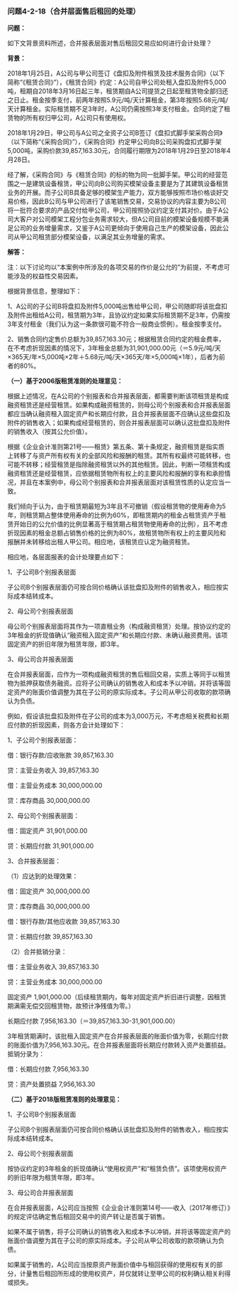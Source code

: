 ### 问题4-2-18（合并层面售后租回的处理）

**问题：**

如下文背景资料所述，合并报表层面对售后租回交易应如何进行会计处理？

**背景：**

2018年1月25日，A公司与甲公司签订《盘扣及附件租赁及技术服务合同》（以下简称“《租赁合同》”），《租赁合同》约定：A公司自甲公司处租入盘扣及附件5,000吨，租期自2018年3月16日起三年，租赁期自A公司提货之日起至租赁物全部归还之日止。租金按季支付，前两年按照5.9元/吨/天计算租金，第3年按照5.68元/吨/天计算租金。实际租赁期不足3年时，A公司仍需按照3年支付租金。合同约定了租赁物的所有权归甲公司，A公司只有使用权。

2018年1月29日，甲公司与A公司之全资子公司B签订《盘扣式脚手架采购合同》（以下简称“《采购合同》”），《采购合同》约定甲公司向B公司采购盘扣式脚手架5,000吨，采购价款39,857,163.30元，合同履行期限为2018年1月29日至2018年4月28日。

经了解，《采购合同》与《租赁合同》的标的物为同一批脚手架。甲公司的经营范围之一是建筑设备租赁，甲公司向B公司购买模架设备主要是为了其建筑设备租赁业务的开展。而子公司B具备足够的模架生产能力，双方能够按照市场价格谈好交易价格，因此B公司与甲公司进行了该笔销售交易，交易协议的内容主要为B公司将一批符合要求的产品交付给甲公司，甲公司按照协议约定支付其对价。由于A公司大客户对公司模架工程分包业务需求较大，但A公司目前的模架设备规模不能满足公司的业务增量需求，又鉴于A公司更倾向于使用自己生产的模架设备，因此公司从甲公司租赁部分模架设备，以满足其业务增量的需求。

**解答：**

注：以下讨论均以“本案例中所涉及的各项交易的作价是公允的”为前提，不考虑可能涉及的权益性交易因素。

根据背景信息，整理如下：

1、A公司的子公司B将盘扣及附件5,000吨出售给甲公司，甲公司随即将该批盘扣及附件出租给A公司，租赁期为3年，且协议约定如果实际租赁期不足3年，仍需按3年支付租金（我们认为这一条款很可能不符合一般商业惯例）。租金按季支付。

2、销售合同约定售价总额为39,857,163.30元；根据租赁合同约定的租金费率，在不考虑折现因素的情况下，3年租金总额为31,901,000.00元（＝5.9元/吨/天×365天/年×5,000吨×2年＋5.68元/吨/天×365天/年×5,000吨×1年），后者为前者的80%。

**（一）基于2006版租赁准则的处理意见：**

根据上述情况，在A公司的个别报表和合并报表层面，都需要判断该项租赁是构成融资租赁还是经营租赁。如果构成融资租赁的，则母公司个别报表和合并报表层面都应当确认融资租入固定资产和长期应付款，且合并报表层面不应确认这些盘扣及附件的销售收入；如果构成经营租赁的，则合并报表层面可以确认这批盘扣及附件的销售收入（按其公允价值）。

根据《企业会计准则第21号——租赁》第五条、第十条规定，融资租赁是指实质上转移了与资产所有权有关的全部风险和报酬的租赁。其所有权最终可能转移，也可能不转移；经营租赁是指除融资租赁以外的其他租赁。因此，判断一项租赁构成融资租赁还是经营租赁，应依据租赁物所有权上的主要风险和报酬的享有和承担情况，并且在本案例中，母公司个别报表和合并报表层面对该租赁性质的认定应当一致。

我们倾向于认为，由于租赁期最短为3年且不可撤销（假设租赁物的使用寿命为5年，则租赁期占整体使用寿命的比例为60%，即租赁期内的租金占租赁资产于租赁开始日的公允价值的比例显著高于租赁期占租赁物使用寿命的比例），且不考虑折现因素的租金总额占销售价格的比例为80%，故租赁物所有权上的主要风险和报酬并未转移给出租人甲公司。相应地，该租赁应认定为融资租赁。

相应地，各层面报表的会计处理要点如下：

1、子公司B个别报表层面

子公司B个别报表层面仍可按合同价格确认该批盘扣及附件的销售收入，相应按实际成本结转成本。

2、母公司个别报表层面

母公司个别报表层面将其作为一项直租业务（构成融资租赁）处理。按协议约定的3年租金的折现值确认“融资租入固定资产”和长期应付款、未确认融资费用。该项固定资产的折旧年限为租赁年限，即3年。

3、母公司合并报表层面

在合并报表层面，应作为一项构成融资租赁的售后租回交易，实质上等同于以租赁物为抵押获取债务融资。应将子公司确认的销售收入和成本予以冲销，并将该等固定资产的账面价值调整为其在子公司的原实际成本。子公司从甲公司收取的款项确认为负债。

例如，假设该批盘扣及附件在子公司的成本为3,000万元，不考虑相关税费和长期应付款的折现因素，则各方会计处理如下：

1、子公司个别报表层面：

借：银行存款/应收账款 39,857,163.30

贷：主营业务收入 39,857,163.30

借：主营业务成本 30,000,000.00

贷：库存商品 30,000,000.00

2、母公司个别报表层面：

借：固定资产 31,901,000.00

贷：长期应付款 31,901,000.00

3、合并报表层面：

（1）应达到的处理效果：

借：固定资产 30,000,000.00

贷：库存商品 30,000,000.00

借：银行存款/其他应收款 39,857,163.30

贷：长期应付款 39,857,163.30

（2）合并抵销分录：

借：主营业务收入 39,857,163.30

贷：主营业务成本 30,000,000.00

固定资产
1,901,000.00（后续租赁期内，每年对固定资产折旧进行调整，因租赁期满需无偿交回租赁物，故预计净残值为零。）

长期应付款 7,956,163.30（＝39,857,163.30-31,901,000.00）

3年租赁期满时，该批租入固定资产在合并报表层面的账面价值为零，长期应付款的账面价值为7,956,163.30元。在合并报表层面将长期应付款转入资产处置损益。抵销分录为：

借：长期应付款 7,956,163.30

贷：资产处置损益 7,956,163.30

**（二）基于2018版租赁准则的处理意见：**

1、子公司B个别报表层面

子公司B个别报表层面仍可按合同价格确认该批盘扣及附件的销售收入，相应按实际成本结转成本。

2、母公司个别报表层面

按协议约定的3年租金的折现值确认“使用权资产”和“租赁负债”。该项使用权资产的折旧年限为租赁年限，即3年。

3、母公司合并报表层面

在合并报表层面，A公司应当按照《企业会计准则第14号——收入（2017年修订）》的规定评估确定售后租回交易中的资产转让是否属于销售。

如果不属于销售，将子公司确认的销售收入和成本予以冲销，并将该等固定资产的账面价值调整为其在子公司的原实际成本。子公司从甲公司收取的款项确认为负债。

如果属于销售的，A公司应当按原资产账面价值中与租回获得的使用权有关的部分，计量售后租回所形成的使用权资产，并仅就转让至甲公司的权利确认相关利得或损失。